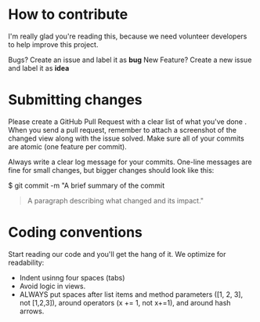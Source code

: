 # How to contribute
I'm really glad you're reading this, because we need volunteer developers to help improve this project.

Bugs? Create an issue and label it as __bug__
New Feature? Create a new issue and label it as __idea__

# Submitting changes
Please create a GitHub Pull Request with a clear list of what you've done . When you send a pull request, remember to attach a screenshot of the changed view along with the issue solved. Make sure all of your commits are atomic (one feature per commit).

Always write a clear log message for your commits. One-line messages are fine for small changes, but bigger changes should look like this:

$ git commit -m "A brief summary of the commit
> 
> A paragraph describing what changed and its impact."

# Coding conventions
Start reading our code and you'll get the hang of it. We optimize for readability:

- Indent usinng four spaces (tabs)
- Avoid logic in views.
- ALWAYS put spaces after list items and method parameters ([1, 2, 3], not [1,2,3]), around operators (x += 1, not x+=1), and around hash arrows.
